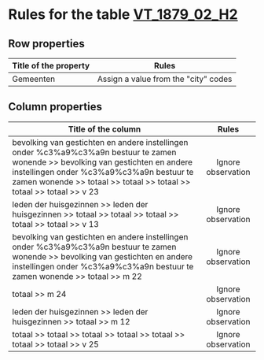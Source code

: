 # Rules for the table [VT_1879_02_H2](https://github.com/cgueret/DataDump/blob/master/xls-marked/VT_1879_02_H2_marked.xls?raw=true)
## Row properties
| Title of the property | Rules |
| --------------------- |:-----:|
| Gemeenten | Assign a value from the "city" codes |
## Column properties
| Title of the column | Rules |
| --------------------- |:-----:|
| bevolking van gestichten en andere instellingen onder %c3%a9%c3%a9n bestuur te zamen wonende >> bevolking van gestichten en andere instellingen onder %c3%a9%c3%a9n bestuur te zamen wonende >> totaal >> totaal >> totaal >> totaal >> totaal >> v 23 | Ignore observation |
| leden der huisgezinnen >> leden der huisgezinnen >> totaal >> totaal >> totaal >> totaal >> totaal >> v 13 | Ignore observation |
| bevolking van gestichten en andere instellingen onder %c3%a9%c3%a9n bestuur te zamen wonende >> bevolking van gestichten en andere instellingen onder %c3%a9%c3%a9n bestuur te zamen wonende >> totaal >> m 22 | Ignore observation |
| totaal >> m 24 | Ignore observation |
| leden der huisgezinnen >> leden der huisgezinnen >> totaal >> m 12 | Ignore observation |
| totaal >> totaal >> totaal >> totaal >> totaal >> totaal >> totaal >> v 25 | Ignore observation |

